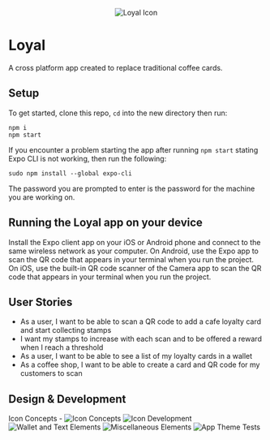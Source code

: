 <p align="center">
  <img src="https://github.com/kahikatea-2021/coffee-shop-loyalty-app/blob/testing/assets/ReadeMeAssets/titleImage.png" alt="Loyal Icon"/>
</p>

# Loyal 
A cross platform app created to replace traditional coffee cards. 

## Setup
To get started, clone this repo, `cd` into the new directory then run:

```
npm i
npm start
```

If you encounter a problem starting the app after running ```npm start``` stating Expo CLI is not working, then run the following:

```
sudo npm install --global expo-cli
```
The password you are prompted to enter is the password for the machine you are working on.

## Running the Loyal app on your device
Install the Expo client app on your iOS or Android phone and connect to the same wireless network as your computer. 
On Android, use the Expo app to scan the QR code that appears in your terminal when you run the project. 
On iOS, use the built-in QR code scanner of the Camera app to scan the QR code that appears in your terminal when you run the project.

## User Stories
* As a user, I want to be able to scan a QR code to add a cafe loyalty card and start collecting stamps
* I want my stamps to increase with each scan and to be offered a reward when I reach a threshold
* As a user, I want to be able to see a list of my loyalty cards in a wallet
* As a coffee shop, I want to be able to create a card and QR code for my customers to scan


## Design & Development

Icon Concepts -
![Icon Concepts](https://github.com/kahikatea-2021/coffee-shop-loyalty-app/blob/testing/assets/ReadeMeAssets/iconConcepts.png)
![Icon Development](https://github.com/kahikatea-2021/coffee-shop-loyalty-app/blob/testing/assets/ReadeMeAssets/iconDevelopment.png)
![Wallet and Text Elements](https://github.com/kahikatea-2021/coffee-shop-loyalty-app/blob/testing/assets/ReadeMeAssets/walletAndTextElements.png)
![Miscellaneous Elements](https://github.com/kahikatea-2021/coffee-shop-loyalty-app/blob/testing/assets/ReadeMeAssets/elements.png)
![App Theme Tests](https://github.com/kahikatea-2021/coffee-shop-loyalty-app/blob/testing/assets/ReadeMeAssets/themeTests.png)





